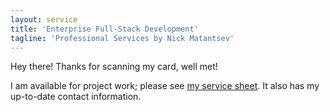 ```yaml
---
layout: service
title: 'Enterprise Full-Stack Development'
tagline: 'Professional Services by Nick Matantsev'
---
```


Hey there! Thanks for scanning my card, well met!

I am available for project work; please see [my service sheet](/services/react-development). It also has my up-to-date contact information.

